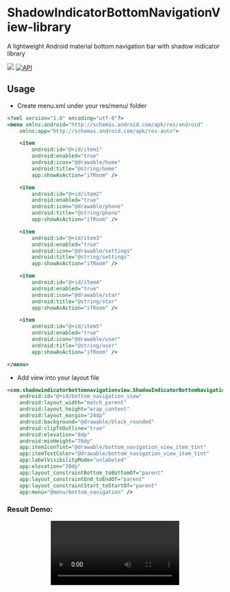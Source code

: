 # ShadowIndicatorBottomNavigationView-library
A lightweight Android material bottom navigation bar with shadow indicator library

[![](https://jitpack.io/v/TrooNikhilFlutter/ShadowIndicatorBottomNav-library.svg)](https://jitpack.io/#TrooNikhilFlutter/ShadowIndicatorBottomNav-library)
[![API](https://img.shields.io/badge/API-21%2B-brightgreen.svg?style=flat)](https://android-arsenal.com/api?level=21)

[comment]: <> ([![Android Arsenal]&#40; https://img.shields.io/badge/Android%20Arsenal-SmoothBottomBar-green.svg?style=flat &#41;]&#40; https://android-arsenal.com/details/1/7932 &#41;)

[comment]: <> ([![Android Weekly]&#40;https://androidweekly.net/issues/issue-385/badge&#41;]&#40;https://androidweekly.net/issues/issue-385&#41;)

[comment]: <> (## GIF)

[comment]: <> (<img src="https://cdn.dribbble.com/users/1015191/screenshots/6251784/snapp---animation.gif"/>)

[comment]: <> (## Design Credits)

[comment]: <> (All design and inspiration credits belong to [Alejandro Ausejo]&#40;https://dribbble.com/shots/6251784-Navigation-Menu-Animation&#41;.)

## Usage

-   Create menu.xml under your res/menu/ folder
```xml
<?xml version="1.0" encoding="utf-8"?>
<menu xmlns:android="http://schemas.android.com/apk/res/android"
    xmlns:app="http://schemas.android.com/apk/res-auto">

    <item
        android:id="@+id/item1"
        android:enabled="true"
        android:icon="@drawable/home"
        android:title="@string/home"
        app:showAsAction="ifRoom" />

    <item
        android:id="@+id/item2"
        android:enabled="true"
        android:icon="@drawable/phone"
        android:title="@string/phone"
        app:showAsAction="ifRoom" />

    <item
        android:id="@+id/item3"
        android:enabled="true"
        android:icon="@drawable/settings"
        android:title="@string/settings"
        app:showAsAction="ifRoom" />

    <item
        android:id="@+id/item4"
        android:enabled="true"
        android:icon="@drawable/star"
        android:title="@string/star"
        app:showAsAction="ifRoom" />

    <item
        android:id="@+id/item5"
        android:enabled="true"
        android:icon="@drawable/user"
        android:title="@string/user"
        app:showAsAction="ifRoom" />

</menu>
```

-   Add view into your layout file
```xml
<com.shadowindicatorbottomnavigationview.ShadowIndicatorBottomNavigationView
    android:id="@+id/bottom_navigation_view"
    android:layout_width="match_parent"
    android:layout_height="wrap_content"
    android:layout_margin="24dp"
    android:background="@drawable/black_rounded"
    android:clipToOutline="true"
    android:elevation="8dp"
    android:minHeight="70dp"
    app:itemIconTint="@drawable/bottom_navigation_view_item_tint"
    app:itemTextColor="@drawable/bottom_navigation_view_item_tint"
    app:labelVisibilityMode="unlabeled"
    app:elevation="20dp"
    app:layout_constraintBottom_toBottomOf="parent"
    app:layout_constraintEnd_toEndOf="parent"
    app:layout_constraintStart_toStartOf="parent"
    app:menu="@menu/bottom_navigation" />
```


### Result Demo:

<p align="center"><a>
  <video src="https://user-images.githubusercontent.com/86345401/186605024-1f180dd0-3d59-4afa-b3c4-d94587b1d5e4.mov" type="video/mp4"></a></p>





[comment]: <> (## Customization)

[comment]: <> (```xml)

[comment]: <> (<me.ibrahimsn.lib.SmoothBottomBar)

[comment]: <> (        android:id="@+id/bottomBar")

[comment]: <> (        android:layout_width="match_parent")

[comment]: <> (        android:layout_height="70dp")

[comment]: <> (        app:menu="")

[comment]: <> (        app:backgroundColor="")

[comment]: <> (        app:indicatorColor="")

[comment]: <> (        app:indicatorRadius="")

[comment]: <> (        app:cornerRadius="")

[comment]: <> (        app:corners="")

[comment]: <> (        app:sideMargins="")

[comment]: <> (        app:itemPadding="")

[comment]: <> (        app:textColor="")

[comment]: <> (        app:itemFontFamily="")

[comment]: <> (        app:textSize="")

[comment]: <> (        app:iconSize="")

[comment]: <> (        app:iconTint="")

[comment]: <> (        app:iconTintActive="")

[comment]: <> (        app:activeItem="")

[comment]: <> (        app:duration="" />)

[comment]: <> (```)

[comment]: <> (## Setup)

[comment]: <> (> Follow me on Twitter [@ibrahimsn98]&#40;https://twitter.com/ibrahimsn98&#41;)

[comment]: <> (```gradle)

[comment]: <> (//project label build.gradle)

[comment]: <> (buildscript {)

[comment]: <> (    repositories {)

[comment]: <> (         ....)

[comment]: <> (        maven { url 'https://jitpack.io' })

[comment]: <> (    })

[comment]: <> (})

[comment]: <> (allprojects {)

[comment]: <> (    repositories {)

[comment]: <> (     .......)

[comment]: <> (        maven { url 'https://www.jitpack.io' })

[comment]: <> (    })

[comment]: <> (})

[comment]: <> (//app label build.gradle)

[comment]: <> (dependencies {)

[comment]: <> (        implementation 'com.github.ibrahimsn98:SmoothBottomBar:1.7.9')

[comment]: <> (})

[comment]: <> (```)

[comment]: <> (## Contributors ✨)

[comment]: <> (<table>)

[comment]: <> (    <tr>)

[comment]: <> (        <td align="center">)

[comment]: <> (            <a href="https://github.com/brookmg">)

[comment]: <> (                <img src="https://avatars3.githubusercontent.com/u/7487888?s=460&u=7ba52b250536b301987aaa350f605bbaf3ffa8ed&v=4" width="100px;" alt=""/><br />)

[comment]: <> (                <sub><b>brookmg</b></sub>)

[comment]: <> (            </a>)

[comment]: <> (        </td>)

[comment]: <> (        <td align="center">)

[comment]: <> (            <a href="https://github.com/rezaepsilon0">)

[comment]: <> (                <img src="https://avatars0.githubusercontent.com/u/18679475?s=460&u=a5e771cc32bff987aceccafa55edab06a8aa804f&v=4" width="100px;" alt=""/><br />)

[comment]: <> (                <sub><b>rezaepsilon0</b></sub>)

[comment]: <> (            </a>)

[comment]: <> (        </td>)

[comment]: <> (        <td align="center">)

[comment]: <> (            <a href="https://github.com/amitdash291">)

[comment]: <> (                <img src="https://avatars2.githubusercontent.com/u/18529185?s=460&v=4" width="100px;" alt=""/><br />)

[comment]: <> (                <sub><b>amitdash291</b></sub>)

[comment]: <> (            </a>)

[comment]: <> (        </td>)

[comment]: <> (           <td align="center">)

[comment]: <> (            <a href="https://github.com/tobiasschuerg">)

[comment]: <> (                <img src="https://avatars2.githubusercontent.com/u/1324555?s=460&v=4" width="100px;" alt=""/><br />)

[comment]: <> (                <sub><b>tobiasschuerg</b></sub>)

[comment]: <> (            </a>)

[comment]: <> (        </td>)

[comment]: <> (        </td>)

[comment]: <> (           <td align="center">)

[comment]: <> (            <a href="https://github.com/mayokunthefirst">)

[comment]: <> (                <img src="https://avatars0.githubusercontent.com/u/29807085?s=460&u=493fd9b143dd96eecea56749f57d20e002e246e4&v=4" width="100px;" alt=""/><br />)

[comment]: <> (                <sub><b>mayokunthefirst</b></sub>)

[comment]: <> (            </a>)

[comment]: <> (        </td>)

[comment]: <> (        <td align="center">)

[comment]: <> (            <a href="https://github.com/FannyDemey">)

[comment]: <> (                <img src="https://avatars.githubusercontent.com/u/3006608?v=4" width="100px;" alt=""/><br />)

[comment]: <> (                <sub><b>FannyDemey</b></sub>)

[comment]: <> (            </a>)

[comment]: <> (        </td>)

[comment]: <> (    </tr>)

[comment]: <> (    <tr>)

[comment]: <> (    	 <td align="center">)

[comment]: <> (            <a href="https://github.com/Milad-Akarie">)

[comment]: <> (                <img src="https://avatars.githubusercontent.com/u/55059449?v=4" width="100px;" alt=""/><br />)

[comment]: <> (                <sub><b>Milad akarie</b></sub>)

[comment]: <> (            </a>)

[comment]: <> (        </td>)

[comment]: <> (    </tr>)

[comment]: <> (</table>)


[comment]: <> (## License)

[comment]: <> (```)

[comment]: <> (MIT License)

[comment]: <> (Copyright &#40;c&#41; 2019 İbrahim Süren)

[comment]: <> (Permission is hereby granted, free of charge, to any person obtaining a copy)

[comment]: <> (of this software and associated documentation files &#40;the "Software"&#41;, to deal)

[comment]: <> (in the Software without restriction, including without limitation the rights)

[comment]: <> (to use, copy, modify, merge, publish, distribute, sublicense, and/or sell)

[comment]: <> (copies of the Software, and to permit persons to whom the Software is)

[comment]: <> (furnished to do so, subject to the following conditions:)

[comment]: <> (The above copyright notice and this permission notice shall be included in all)

[comment]: <> (copies or substantial portions of the Software.)

[comment]: <> (THE SOFTWARE IS PROVIDED "AS IS", WITHOUT WARRANTY OF ANY KIND, EXPRESS OR)

[comment]: <> (IMPLIED, INCLUDING BUT NOT LIMITED TO THE WARRANTIES OF MERCHANTABILITY,)

[comment]: <> (FITNESS FOR A PARTICULAR PURPOSE AND NONINFRINGEMENT. IN NO EVENT SHALL THE)

[comment]: <> (AUTHORS OR COPYRIGHT HOLDERS BE LIABLE FOR ANY CLAIM, DAMAGES OR OTHER)

[comment]: <> (LIABILITY, WHETHER IN AN ACTION OF CONTRACT, TORT OR OTHERWISE, ARISING FROM,)

[comment]: <> (OUT OF OR IN CONNECTION WITH THE SOFTWARE OR THE USE OR OTHER DEALINGS IN THE)

[comment]: <> (SOFTWARE.)

[comment]: <> (```)
